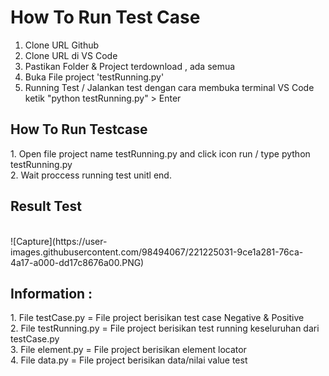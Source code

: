 # How To Run Test Case

1. Clone URL Github
2. Clone URL di VS Code
3. Pastikan Folder & Project terdownload , ada semua
4. Buka File project 'testRunning.py'
5. Running Test / Jalankan test dengan cara membuka terminal VS Code ketik "python testRunning.py" > Enter

<h2>How To Run Testcase</h2>
1. Open file project name testRunning.py and click icon run / type python testRunning.py<br>
2. Wait proccess running test unitl end.<br>
      <h2>Result Test</h2><br>
      ![Capture](https://user-images.githubusercontent.com/98494067/221225031-9ce1a281-76ca-4a17-a000-dd17c8676a00.PNG)


<h2>Information :</h2>
1. File testCase.py = File project berisikan test case Negative & Positive <br>
2. File testRunning.py = File project berisikan test running keseluruhan dari testCase.py <br>
3. File element.py = File project berisikan element locator <br>
4. File data.py = File project berisikan data/nilai value test <br>


